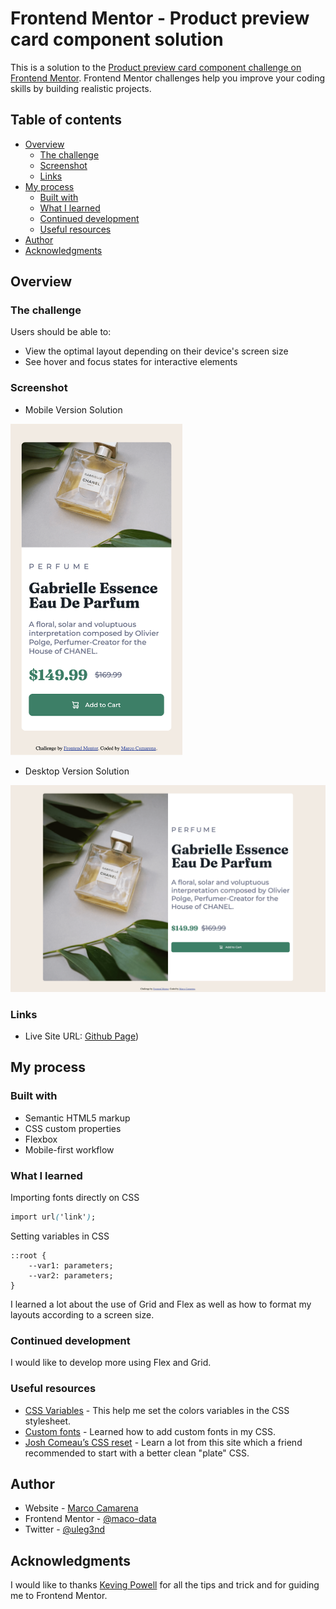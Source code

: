 # Frontend Mentor - Product preview card component solution

This is a solution to the [Product preview card component challenge on Frontend Mentor](https://www.frontendmentor.io/challenges/product-preview-card-component-GO7UmttRfa). Frontend Mentor challenges help you improve your coding skills by building realistic projects.

## Table of contents

-   [Overview](#overview)
    -   [The challenge](#the-challenge)
    -   [Screenshot](#screenshot)
    -   [Links](#links)
-   [My process](#my-process)
    -   [Built with](#built-with)
    -   [What I learned](#what-i-learned)
    -   [Continued development](#continued-development)
    -   [Useful resources](#useful-resources)
-   [Author](#author)
-   [Acknowledgments](#acknowledgments)

## Overview

### The challenge

Users should be able to:

-   View the optimal layout depending on their device's screen size
-   See hover and focus states for interactive elements

### Screenshot

-   Mobile Version Solution
<img src="solutions/mobile_solution.png" alt="drawing" width="275"/>

-   Desktop Version Solution
<img src="solutions/desktop_solution.png" alt="drawing" width="512"/>

### Links

-   Live Site URL: [Github Page](https://maco-data.github.io/frontEndMentor_ch01/))

## My process

### Built with

-   Semantic HTML5 markup
-   CSS custom properties
-   Flexbox
-   Mobile-first workflow

### What I learned

Importing fonts directly on CSS

```css
import url('link');
```

Setting variables in CSS

```ccs
::root {
    --var1: parameters;
    --var2: parameters;
}
```

I learned a lot about the use of Grid and Flex as well as how to format my layouts according to a screen size.

### Continued development

I would like to develop more using Flex and Grid.

### Useful resources

-   [CSS Variables](https://www.w3schools.com/css/css3_variables.asp) - This help me set the colors variables in the CSS stylesheet.
-   [Custom fonts](https://www.pagecloud.com/blog/how-to-add-custom-fonts-to-any-website) - Learned how to add custom fonts in my CSS.
-   [Josh Comeau’s CSS reset](https://www.joshwcomeau.com/css/custom-css-reset/) - Learn a lot from this site which a friend recommended to start with a better clean "plate" CSS.

## Author

-   Website - [Marco Camarena](https://www.marcocamarena.dev)
-   Frontend Mentor - [@maco-data](https://www.frontendmentor.io/profile/maco-data)
-   Twitter - [@uleg3nd](https://www.twitter.com//uleg3nd)

## Acknowledgments

I would like to thanks [Keving Powell](https://www.youtube.com/@KevinPowell) for all the tips and trick and for guiding me to Frontend Mentor.
